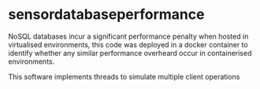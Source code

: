 # sensordatabaseperformance

<p>
NoSQL databases incur a significant performance penalty when hosted in virtualised environments, this code was deployed in a docker container to identify whether any similar performance overheard occur in containerised environments.
</p>

<p>
  This software implements threads to simulate multiple client operations
  </p>
